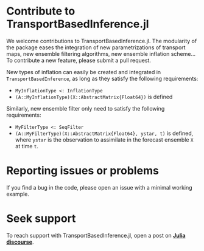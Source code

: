 # Contribute to TransportBasedInference.jl

We welcome contributions to TransportBasedInference.jl. The modularity of the package eases the integration of new parametrizations of transport maps, new ensemble filtering algorithms, new ensemble inflation scheme... To contribute a new feature, please submit a pull request.

New types of inflation can easily be created and integrated in `TransportBasedInference`, as long as they satisfy the following requirements:

* `MyInflationType <: InflationType`
* `(A::MyInflationType)(X::AbstractMatrix{Float64})` is defined

Similarly, new ensemble filter only need to satisfy the following requirements:

* `MyFilterType <: SeqFilter`
* `(A::MyFilterType)(X::AbstractMatrix{Float64}, ystar, t)` is defined, where `ystar` is the observation to assimilate in the forecast ensemble `X` at time `t`.

# Reporting issues or problems

If you find a bug in the code, please open an issue with a minimal working example.

# Seek support

To reach support with TransportBasedInference.jl, open a post on **[Julia discourse](https://discourse.julialang.org)**.
